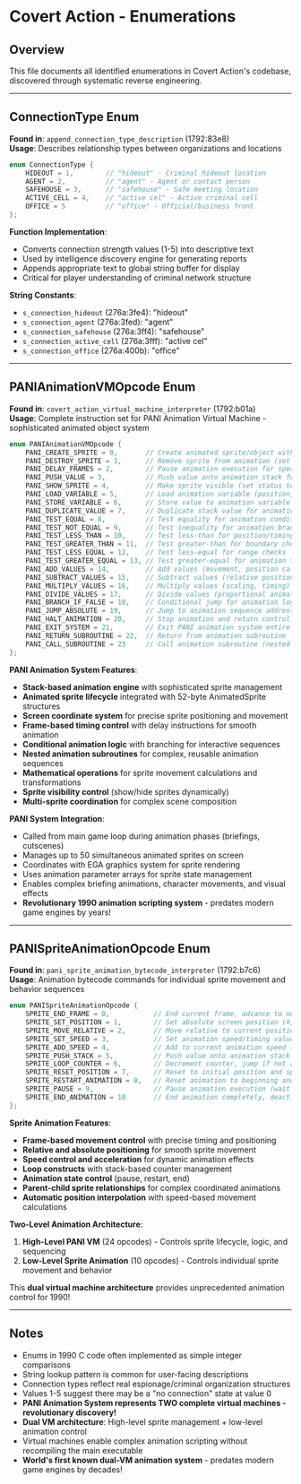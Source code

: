 # Covert Action - Enumerations

## Overview
This file documents all identified enumerations in Covert Action's codebase, discovered through systematic reverse engineering.

---

## ConnectionType Enum
**Found in**: `append_connection_type_description` (1792:83e8)  
**Usage**: Describes relationship types between organizations and locations

```c
enum ConnectionType {
    HIDEOUT = 1,        // "hideout" - Criminal hideout location
    AGENT = 2,          // "agent" - Agent or contact person  
    SAFEHOUSE = 3,      // "safehouse" - Safe meeting location
    ACTIVE_CELL = 4,    // "active cel" - Active criminal cell
    OFFICE = 5          // "office" - Official/business front
};
```

**Function Implementation**:
- Converts connection strength values (1-5) into descriptive text
- Used by intelligence discovery engine for generating reports
- Appends appropriate text to global string buffer for display
- Critical for player understanding of criminal network structure

**String Constants**:
- `s_connection_hideout` (276a:3fe4): "hideout"
- `s_connection_agent` (276a:3fed): "agent" 
- `s_connection_safehouse` (276a:3ff4): "safehouse"
- `s_connection_active_cell` (276a:3fff): "active cel"
- `s_connection_office` (276a:400b): "office"

---

## PANIAnimationVMOpcode Enum
**Found in**: `covert_action_virtual_machine_interpreter` (1792:b01a)  
**Usage**: Complete instruction set for PANI Animation Virtual Machine - sophisticated animated object system

```c
enum PANIAnimationVMOpcode {
    PANI_CREATE_SPRITE = 0,       // Create animated sprite/object with position, graphics, timing
    PANI_DESTROY_SPRITE = 1,      // Remove sprite from animation (set active flag to 0)
    PANI_DELAY_FRAMES = 2,        // Pause animation execution for specified frame count
    PANI_PUSH_VALUE = 3,          // Push value onto animation stack for calculations
    PANI_SHOW_SPRITE = 4,         // Make sprite visible (set status to 1)
    PANI_LOAD_VARIABLE = 5,       // Load animation variable (position, timing, state)
    PANI_STORE_VARIABLE = 6,      // Store value to animation variable (movement, state)
    PANI_DUPLICATE_VALUE = 7,     // Duplicate stack value for animation calculations
    PANI_TEST_EQUAL = 8,          // Test equality for animation conditionals
    PANI_TEST_NOT_EQUAL = 9,      // Test inequality for animation branching
    PANI_TEST_LESS_THAN = 10,     // Test less-than for position/timing comparisons
    PANI_TEST_GREATER_THAN = 11,  // Test greater-than for boundary checks
    PANI_TEST_LESS_EQUAL = 12,    // Test less-equal for range checks
    PANI_TEST_GREATER_EQUAL = 13, // Test greater-equal for animation thresholds
    PANI_ADD_VALUES = 14,         // Add values (movement, position calculations)
    PANI_SUBTRACT_VALUES = 15,    // Subtract values (relative positioning)
    PANI_MULTIPLY_VALUES = 16,    // Multiply values (scaling, timing)
    PANI_DIVIDE_VALUES = 17,      // Divide values (proportional animation)
    PANI_BRANCH_IF_FALSE = 18,    // Conditional jump for animation logic
    PANI_JUMP_ABSOLUTE = 19,      // Jump to animation sequence address
    PANI_HALT_ANIMATION = 20,     // Stop animation and return control
    PANI_EXIT_SYSTEM = 21,        // Exit PANI animation system entirely
    PANI_RETURN_SUBROUTINE = 22,  // Return from animation subroutine
    PANI_CALL_SUBROUTINE = 23     // Call animation subroutine (nested sequences)
};
```

**PANI Animation System Features**:
- **Stack-based animation engine** with sophisticated sprite management
- **Animated sprite lifecycle** integrated with 52-byte AnimatedSprite structures
- **Screen coordinate system** for precise sprite positioning and movement
- **Frame-based timing control** with delay instructions for smooth animation
- **Conditional animation logic** with branching for interactive sequences
- **Nested animation subroutines** for complex, reusable animation sequences
- **Mathematical operations** for sprite movement calculations and transformations
- **Sprite visibility control** (show/hide sprites dynamically)
- **Multi-sprite coordination** for complex scene composition

**PANI System Integration**:
- Called from main game loop during animation phases (briefings, cutscenes)
- Manages up to 50 simultaneous animated sprites on screen
- Coordinates with EGA graphics system for sprite rendering
- Uses animation parameter arrays for sprite state management
- Enables complex briefing animations, character movements, and visual effects
- **Revolutionary 1990 animation scripting system** - predates modern game engines by years!

---

## PANISpriteAnimationOpcode Enum
**Found in**: `pani_sprite_animation_bytecode_interpreter` (1792:b7c6)  
**Usage**: Animation bytecode commands for individual sprite movement and behavior sequences

```c
enum PANISpriteAnimationOpcode {
    SPRITE_END_FRAME = 0,           // End current frame, advance to next animation step
    SPRITE_SET_POSITION = 1,        // Set absolute screen position (X, Y coordinates)
    SPRITE_MOVE_RELATIVE = 2,       // Move relative to current position (deltaX, deltaY)
    SPRITE_SET_SPEED = 3,           // Set animation speed/timing value
    SPRITE_ADD_SPEED = 4,           // Add to current animation speed (acceleration)
    SPRITE_PUSH_STACK = 5,          // Push value onto animation stack for loops
    SPRITE_LOOP_COUNTER = 6,        // Decrement counter, jump if not zero (loop control)
    SPRITE_RESET_POSITION = 7,      // Reset to initial position and speed values
    SPRITE_RESTART_ANIMATION = 8,   // Reset animation to beginning and restart
    SPRITE_PAUSE = 9,               // Pause animation execution (wait state)
    SPRITE_END_ANIMATION = 10       // End animation completely, deactivate sprite
};
```

**Sprite Animation Features**:
- **Frame-based movement control** with precise timing and positioning
- **Relative and absolute positioning** for smooth sprite movement
- **Speed control and acceleration** for dynamic animation effects
- **Loop constructs** with stack-based counter management
- **Animation state control** (pause, restart, end)
- **Parent-child sprite relationships** for complex coordinated animations
- **Automatic position interpolation** with speed-based movement calculations

**Two-Level Animation Architecture**:
1. **High-Level PANI VM** (24 opcodes) - Controls sprite lifecycle, logic, and sequencing
2. **Low-Level Sprite Animation** (10 opcodes) - Controls individual sprite movement and behavior

This **dual virtual machine architecture** provides unprecedented animation control for 1990!

---

## Notes
- Enums in 1990 C code often implemented as simple integer comparisons
- String lookup pattern is common for user-facing descriptions
- Connection types reflect real espionage/criminal organization structures
- Values 1-5 suggest there may be a "no connection" state at value 0
- **PANI Animation System represents TWO complete virtual machines - revolutionary discovery!**
- **Dual VM architecture**: High-level sprite management + low-level animation control
- Virtual machines enable complex animation scripting without recompiling the main executable
- **World's first known dual-VM animation system** - predates modern game engines by decades! 